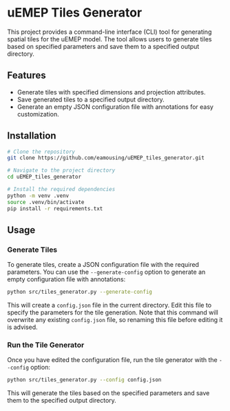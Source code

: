 # uEMEP Tiles Generator

This project provides a command-line interface (CLI) tool for generating spatial tiles for the uEMEP model. The tool allows users to generate tiles based on specified parameters and save them to a specified output directory.

## Features

- Generate tiles with specified dimensions and projection attributes.
- Save generated tiles to a specified output directory.
- Generate an empty JSON configuration file with annotations for easy customization.

## Installation

```bash
# Clone the repository
git clone https://github.com/eamousing/uEMEP_tiles_generator.git

# Navigate to the project directory
cd uEMEP_tiles_generator

# Install the required dependencies
python -m venv .venv
source .venv/bin/activate
pip install -r requirements.txt
```

## Usage

### Generate Tiles

To generate tiles, create a JSON configuration file with the required parameters. You can use the `--generate-config` option to generate an empty configuration file with annotations:

```bash
python src/tiles_generator.py --generate-config
```

This will create a `config.json` file in the current directory. Edit this file to specify the parameters for the tile generation. Note that this command will overwrite any existing `config.json` file, so renaming this file before editing it is advised.

### Run the Tile Generator

Once you have edited the configuration file, run the tile generator with the `--config` option:

```bash
python src/tiles_generator.py --config config.json
```

This will generate the tiles based on the specified parameters and save them to the specified output directory.

